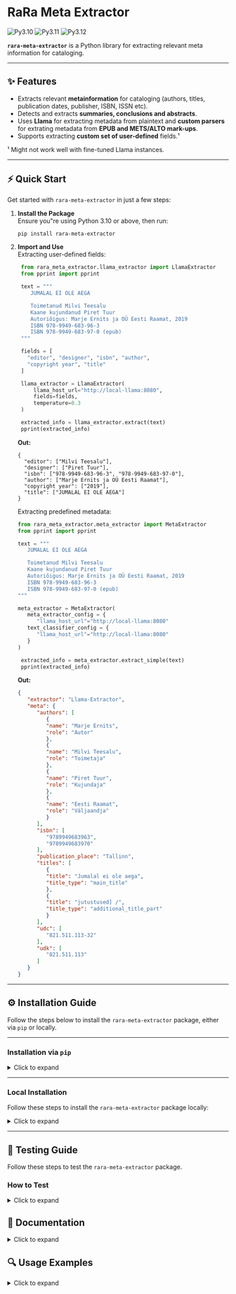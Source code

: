# RaRa Meta Extractor

![Py3.10](https://img.shields.io/badge/python-3.10-green.svg)
![Py3.11](https://img.shields.io/badge/python-3.11-green.svg)
![Py3.12](https://img.shields.io/badge/python-3.12-green.svg)

**`rara-meta-extractor`** is a  Python library for extracting relevant meta information for cataloging.


---

## ✨ Features  

- Extracts relevant **metainformation** for cataloging (authors, titles, publication dates, publisher, ISBN, ISSN etc).
- Detects and extracts **summaries, conclusions and abstracts**.
- Uses **Llama** for extracting metadata from plaintext and **custom parsers** for extrating metadata from **EPUB and METS/ALTO mark-ups**.
- Supports extracting **custom set of user-defined** fields.¹

¹ Might not work well with fine-tuned Llama instances.

---


## ⚡ Quick Start  

Get started with `rara-meta-extractor` in just a few steps:

1. **Install the Package**  
   Ensure you"re using Python 3.10 or above, then run:  
   ```bash
   pip install rara-meta-extractor
   ```

2. **Import and Use**  
   Extracting user-defined fields:

   ```python
    from rara_meta_extractor.llama_extractor import LlamaExtractor
    from pprint import pprint

    text = """
       JUMALAL EI OLE AEGA

       Toimetanud Milvi Teesalu
       Kaane kujundanud Piret Tuur
       Autoriõigus: Marje Ernits ja OÜ Eesti Raamat, 2019
       ISBN 978-9949-683-96-3
       ISBN 978-9949-683-97-0 (epub)
    """

    fields = [
      "editor", "designer", "isbn", "author",
      "copyright year", "title"
    ]

    llama_extractor = LlamaExtractor(
        llama_host_url="http://local-llama:8080",
        fields=fields,
        temperature=0.3
    )

    extracted_info = llama_extractor.extract(text)
    pprint(extracted_info)
   ```
   **Out:**

   ```
   {
     "editor": ["Milvi Teesalu"],
     "designer": ["Piret Tuur"],
     "isbn": ["978-9949-683-96-3", "978-9949-683-97-0"],
     "author": ["Marje Ernits ja OÜ Eesti Raamat"],
     "copyright year": ["2019"],
     "title": ["JUMALAL EI OLE AEGA"]
   }
   ```
   Extracting predefined metadata:

   ```python
   from rara_meta_extractor.meta_extractor import MetaExtractor
   from pprint import pprint

   text = """
      JUMALAL EI OLE AEGA

      Toimetanud Milvi Teesalu
      Kaane kujundanud Piret Tuur
      Autoriõigus: Marje Ernits ja OÜ Eesti Raamat, 2019
      ISBN 978-9949-683-96-3
      ISBN 978-9949-683-97-0 (epub)
   """

   meta_extractor = MetaExtractor(
      meta_extractor_config = {
         "llama_host_url"="http://local-llama:8080"
      text_classifier_config = {
         "llama_host_url"="http://local-llama:8080"
      }
   )

    extracted_info = meta_extractor.extract_simple(text)
    pprint(extracted_info)
   ```
   **Out:**

   ```JSON
   {
      "extractor": "Llama-Extractor",
      "meta": {
         "authors": [
            {
            "name": "Marje Ernits",
            "role": "Autor"
            },
            {
            "name": "Milvi Teesalu",
            "role": "Toimetaja"
            },
            {
            "name": "Piret Tuur",
            "role": "Kujundaja"
            },
            {
            "name": "Eesti Raamat",
            "role": "Väljaandja"
            }
         ],
         "isbn": [
            "9789949683963",
            "9789949683970"
         ],
         "publication_place": "Tallinn",
         "titles": [
            {
            "title": "Jumalal ei ole aega",
            "title_type": "main_title"
            },
            {
            "title": "jutustused] /",
            "title_type": "additional_title_part"
            }
         ],
         "udc": [
            "821.511.113-32"
         ],
         "udk": [
            "821.511.113"
         ]
      }
   }

   ```
---


## ⚙️ Installation Guide

Follow the steps below to install the `rara-meta-extractor` package, either via `pip` or locally.

---

### Installation via `pip`

<details><summary>Click to expand</summary>

1. **Set Up Your Python Environment**  
   Create or activate a Python environment using Python **3.10** or above.

2. **Install the Package**  
   Run the following command:  
   ```bash
   pip install rara-meta-extractor
   ```
</details>

---

### Local Installation

Follow these steps to install the `rara-meta-extractor` package locally:  

<details><summary>Click to expand</summary>


1. **Clone the Repository**  
   Clone the repository and navigate into it:  
   ```bash
   git clone <repository-url>
   cd <repository-directory>
   ```

2. **Set Up Python Environment**  
   Create or activate a Python environment using Python 3.10 or above. E.g:
   ```bash
   conda create -n py310 python==3.10
   conda activate py310
   ```

3. **Install Build Package**  
   Install the `build` package to enable local builds:  
   ```bash
   pip install build
   ```

4. **Build the Package**  
   Run the following command inside the repository:  
   ```bash
   python -m build
   ```

5. **Install the Package**  
   Install the built package locally:  
   ```bash
   pip install .
   ```

</details>

---

## 🚀 Testing Guide

Follow these steps to test the `rara-meta-extractor` package.


### How to Test

<details><summary>Click to expand</summary>

1. **Clone the Repository**  
   Clone the repository and navigate into it:  
   ```bash
   git clone <repository-url>
   cd <repository-directory>
   ```

2. **Set Up Python Environment**  
   Create or activate a Python environment using Python 3.10 or above.

3. **Install Build Package**  
   Install the `build` package:  
   ```bash
   pip install build
   ```

4. **Build the Package**  
   Build the package inside the repository:  
   ```bash
   python -m build
   ```

5. **Install with Testing Dependencies**  
   Install the package along with its testing dependencies:  
   ```bash
   pip install .[testing]
   ```

6. **Run Tests**  
   Run the test suite from the repository root:  
   ```bash
   python -m pytest -v tests
   ```

---

</details>


## 📝 Documentation

<details><summary>Click to expand</summary>

### 🔍 `MetaExtractor` Class

#### Overview

`MetaExtractor` class wraps the logic of different types of meta extractors (`EPUBMetaExtractor`, `MetsAltoMetsExtrator` and `LlamaMetaExtractor`) along with all text part classifiers (`EPUBTextPartClassifier`, `MetsAltoTextPartClassifier`, and `RegexTextPartClassifier`).

#### Importing

```python
from rara_meta_extractor.meta_extractor import MetaExtractor
```

#### Class Parameters

| Name                   | Type   | Optional | Default                                          | Description                                                          |
| ---------------------- | ------ |----------|--------------------------------------------------|----------------------------------------------------------------------|
| meta_extractor_config  | dict   | True*    | rara_meta_extractor.config.META_EXTRACTOR_CONFIG | Configuration for Llama's meta extractor agent.  |
| text_classifier_config | dict   | True*    | rara_meta_extractor.config.TEXT_CLASSIFIER_CONFIG| Configuration for Llama's text classifier agent. NB! Text classifier is used only for filtering the input passed to the meta extractor agent. However, this behaviour is disabled by default. |

* Although both params have default values, it is stronly recommended to ensure that correct `llama_host_url` is used.

All possible configuration parameters are listed in the table below:

##### Configuration Parameters

The following table lists all possible configuration params for `meta_extractor_config` and `text_classifier_config`.

| Name             | Type       | Required | Description                                    |
| ---------------- | ---------- |----------|------------------------------------------------|
| llama_host_url   |  str       | True     | Llama server URL, e.g. "http://localhost:8080" |
| instructions     |  str       | False    | Instructions for Llama.                        |
| fields           |  List[str] | False    | List of fields to extract. This is necessary to define only, if you wish to use a custom set of fields to extract opposed to the predefined ones. NB! If fields is defined, the JSON schema will be generated automatically. |
| json_schema      |  dict      | False    | JSON schema to use for generating grammars for Llama. NB! This is only necessary, if fields are not defined or you wish to use more advanced restrictions for them. The schema is not necessary for extracting default/predefined fields. Read more about the correct structure from here: https://github.com/ggml-org/llama.cpp/tree/master/grammars|
| temperature      |  float     | False    | Temperature in range [0, 2]. The lower the temperature, the more deterministic are the Llama outputs. By default = 0.0 |
| n_predict        |  int       | False    | Number of tokens Llama is allowed to predict. By default = 500. |

#### Key Functions

##### Function: `extract`

The main function for extracting meta information.

###### Parameters

| Name                   | Type       | Required | Default | Description    |
| ---------------------- | -----------| -------- | --------|----------------|
| texts                  | List[dict] | True     | -       | List of texts from where to extract meta information. For EPUB and METS/ALTO, expects content of `texts` from digitizer output. Otherwise, must minimally contain keys `text` and `lang`. |
| epub_metadata          | dict       | False    | {}      | Expects the content of `doc_meta.epub_metadata` from digitizer output. |
| mets_alto_metadata     | List[str]  | False    | []      | Expects the content of `doc_meta.mets_alto_metadata` from digitizer output. |
| verify_texts_with_llm  | bool       | False    | False   | If enabled, each text is passed to text classifier agent first and only texts classified as metadata blocks are passed to meta extractor(s). |
| n_trials               | int        | False    | 1       | Indicates how many trials to run for predicting metadata with LlamaExtractor for the same text. NB! Setting it higher than 1 has purpose only if temperature > 0.|
| merge_texts            | bool       | False    | True    | If enabled, texts are merged into a single text block before passing it to LlamaExtractor. Otherwise texts are passed one by one to LlamaExtractor and results are merged afterwards. |
| min_ratio              | float      | False    | 0.8     | Relevant only if n_trials > 1. Indicates the ratio of times a meta value has to be predicted during trials. E.g. if min_ratio = 0.7 and a value is predicted 2 out of 3 trials, it will not be returned as 2/3 = 0.66 < 0.7.|
| add_missing_keys       | bool       | False    | False   | If enabled, all possible meta keys are added to the output, even if the content has not been extracted. |
| detect_text_parts      | bool       | False    | True    | If enabled, runs text part detection for detecting conclusions, abstracts etc. |
| max_length_per_text    | int        | False    | 1500    | If verify_texts_with_llm is set to False, this param is used for dummy metadata detection -  if a text is longer than the threshold set with this param, it will not be included into Llama input. |
| n_first_pages          | int        | False    | 5       | How many first pages to consider for possible Llama input? NB! Not all of them are actually added to the input as the pages are passed through prefiltering. |
| n_last_pages           | int        | False    | 0       | How many last pages to consider for possible Llama input? NB! Not all of them are actually added to the input as the pages are passed through prefiltering. |
| n_strict_include       | int        | False    | 3       | Number of pages (out of n_first_pages + n_list_pages set) to pass to Llama  without additional prefiltering. |
| simple                 | bool       | False    | False   | If enabled, the outputs of titles and authors are simplified (some fields necessary mostly for constructing final MARC files are removed). |

###### Result

Function `extract` returns a dictionary with two keys:
- `extractor`- Indicates which extractor was used (possible values are: "Llama-Extractor", "EPUB-Extractor", and "METS/ALTO-Extractor")
- `meta` - Extracted metainformation formatted as dict.

##### Function: `extract_from_digitizer_output`

This function allows passing raw digitizer output to the meta extractor.

###### Parameters

| Name                   | Type       | Required | Default | Description    |
| ---------------------- | -----------| -------- | --------|----------------|
| digitizer_output       | dict       | True     | -       | Output of rara-digitizer. |
| verify_texts_with_llm  | bool       | False    | False   | If enabled, each text is passed to text classifier agent first and only texts classified as metadata blocks are passed to meta extractor(s). |
| n_trials               | int        | False    | 1       | Indicates how many trials to run for predicting metadata with LlamaExtractor for the same text. NB! Setting it higher than 1 has purpose only if temperature > 0.|
| merge_texts            | bool       | False    | True    | If enabled, texts are merged into a single text block before passing it to LlamaExtractor. Otherwise texts are passed one by one to LlamaExtractor and results are merged afterwards. |
| min_ratio              | float      | False    | 0.8     | Relevant only if n_trials > 1. Indicates the ratio of times a meta value has to be predicted during trials. E.g. if min_ratio = 0.7 and a value is predicted 2 out of 3 trials, it will not be returned as 2/3 = 0.66 < 0.7.|
| add_missing_keys       | bool       | False    | False   | If enabled, all possible meta keys are added to the output, even if the content has not been extracted. |
| detect_text_parts      | bool       | False    | True    | If enabled, runs text part detection for detecting conclusions, abstracts etc. |
| max_length_per_text    | int        | False    | 1500    | If verify_texts_with_llm is set to False, this param is used for dummy metadata detection -  if a text is longer than the threshold set with this param, it will not be included into Llama input. |
| n_first_pages          | int        | False    | 5       | How many first pages to consider for possible Llama input? NB! Not all of them are actually added to the input as the pages are passed through prefiltering. |
| n_last_pages           | int        | False    | 0       | How many last pages to consider for possible Llama input? NB! Not all of them are actually added to the input as the pages are passed through prefiltering. |
| n_strict_include       | int        | False    | 3       | Number of pages (out of n_first_pages + n_list_pages set) to pass to Llama  without additional prefiltering. |
| simple                 | bool       | False    | False   | If enabled, the outputs of titles and authors are simplified (some fields necessary mostly for constructing final MARC files are removed). |

###### Result

Function `extract` returns a dictionary with two keys:
- `extractor`- Indicates which extractor was used (possible values are: "Llama-Extractor", "EPUB-Extractor", and "METS/ALTO-Extractor")
- `meta` - Extracted metainformation formatted as dict.

</details>

## 🔍 Usage Examples

<details><summary>Click to expand</summary>
### Example 1: Simple meta extraction


```python
from rara_meta_extractor.meta_extractor import MetaExtractor
from pprint import pprint

test_text = """
Original title:\nHilarious Stories of Animals\n   \n \nCopyright © 2021 Creative Arts Management OÜ\nAll rights reserved.\n \nEditor: KRISTO VILLEM\n \n \nISBN   978-9916-665-46-6\n \n \n\nLiza Moonlight\n\nGreetings, friends! This story will teach you the ever\nchanging flow of time. As time passes, so do the seasons.\nThere are many lovely  things to each season and each of\nthem holds many secrets and surprises.  \nEnjoy these tales and hopefully you will also discover\nsomething new!\n\nEverything that surrounds us has patterns. As the day\nalways follo ws the night and the sun always sets and then\nrises, the seasons also follow one another. The first season of\nour book's cycle is Spring. It a time of many new beginnings.\nBirds return  to their homeplaces and the sun start to give\nmore and more warmth. Chippy the Bird will be Your guide!\n\nIt is probably no surprise that the thrilly easter rabbit\nfamily comes out to enjoy the sun and play around on the\nwarm grass. They have been sitting snugly in their\nburrows for the whole winter and are so very happy to be\noutside and hop around and flop their ears.
"""

meta_extractor = MetaExtractor(
   meta_extractor_config = {
      "llama_host_url"="http://local-llama:8080"
   text_classifier_config = {
      "llama_host_url"="http://local-llama:8080"
   }
)
texts = [{"text": test_text, "lang": "en"}]

extracted_info = meta_extractor.extract(texts=texts, simple=True)

pprint(extracted_info)
```

**Output:**

```
{
  "extractor": "Llama-Extractor",
  "meta": {
    "authors": [
      {
        "name": "Liza Moonlight",
        "role": "Autor"
      },
      {
        "name": "Kristo Villem",
        "role": "Toimetaja"
      }
    ],
    "distributer_name": "Creative Arts Management OÜ",
    "distribution_place": "Tallinn",
    "isbn": [
      "9789916665466",
      "9789916665473",
      "9789916665480",
      "9789916665497"
    ],
    "titles": [
      {
        "title": "Hilarious stories of animals",
        "title_type": "main_title"
      },
      {
        "title": "4 books in 1 /",
        "title_type": "additional_title_part"
      }
    ],
    "udc": [
      "821-9-32",
      "821.111",
      "474.2)-93-322.4"
    ],
    "udk": [
      "821-93"
    ]
  }
}
```
</details>
